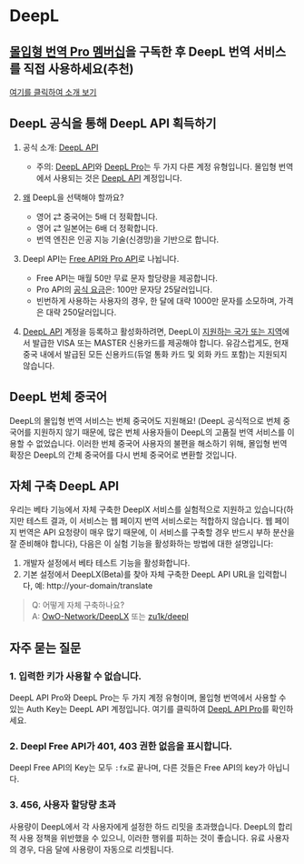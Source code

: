 # DeepL

## [몰입형 번역 Pro 멤버십](https://immersivetranslate.com/pricing/)을 구독한 후 DeepL 번역 서비스를 직접 사용하세요(추천)

[여기를 클릭하여 소개 보기](https://immersivetranslate.com/pricing/)

## DeepL 공식을 통해 DeepL API 획득하기

1. 공식 소개: [DeepL API](https://www.deepl.com/zh/pro#developer)
   - 주의: [DeepL API](https://www.deepl.com/zh/pro#developer)와 [DeepL Pro](https://www.deepl.com/pro)는 두 가지 다른 계정 유형입니다. 몰입형 번역에서 사용되는 것은 [DeepL API](https://www.deepl.com/zh/pro/select-country#developer) 계정입니다.
2. [왜](https://www.deepl.com/zh/whydeepl) DeepL을 선택해야 할까요?

   - 영어 ⇄ 중국어는 5배 더 정확합니다.
   - 영어 ⇄ 일본어는 6배 더 정확합니다.
   - 번역 엔진은 인공 지능 기술(신경망)을 기반으로 합니다.

3. Deepl API는 [Free API와 Pro API](https://www.deepl.com/zh/pro#developer)로 나뉩니다.

   - Free API는 매월 50만 무료 문자 할당량을 제공합니다.
   - Pro API의 [공식 요금](https://www.deepl.com/zh/pro#developer)은: 100만 문자당 25달러입니다.
   - 빈번하게 사용하는 사용자의 경우, 한 달에 대략 1000만 문자를 소모하며, 가격은 대략 250달러입니다.

4. [DeepL API](https://www.deepl.com/zh/pro#developer) 계정을 등록하고 활성화하려면, DeepL이 [지원하는 국가 또는 지역](https://support.deepl.com/hc/zh-cn/articles/360020016339-DeepL-Pro%E5%9C%A8%E6%88%91%E6%89%80%E5%9C%A8%E5%9B%BD%E5%AE%B6%E6%97%A0%E6%B3%95%E8%AE%A2%E9%98%85)에서 발급한 VISA 또는 MASTER 신용카드를 제공해야 합니다. 유감스럽게도, 현재 중국 내에서 발급된 모든 신용카드(듀얼 통화 카드 및 외화 카드 포함)는 지원되지 않습니다.

## DeepL 번체 중국어

DeepL의 몰입형 번역 서비스는 번체 중국어도 지원해요! (DeepL 공식적으로 번체 중국어를 지원하지 않기 때문에, 많은 번체 사용자들이 DeepL의 고품질 번역 서비스를 이용할 수 없었습니다. 이러한 번체 중국어 사용자의 불편을 해소하기 위해, 몰입형 번역 확장은 DeepL의 간체 중국어를 다시 번체 중국어로 변환할 것입니다.

## 자체 구축 DeepL API

우리는 베타 기능에서 자체 구축한 DeeplX 서비스를 실험적으로 지원하고 있습니다(하지만 테스트 결과, 이 서비스는 웹 페이지 번역 서비스로는 적합하지 않습니다. 웹 페이지 번역은 API 요청량이 매우 많기 때문에, 이 서비스를 구축할 경우 반드시 부하 분산을 잘 준비해야 합니다), 다음은 이 실험 기능을 활성화하는 방법에 대한 설명입니다:

1. 개발자 설정에서 베타 테스트 기능을 활성화합니다.
2. 기본 설정에서 DeepLX(Beta)를 찾아 자체 구축한 DeepL API URL을 입력합니다, 예: http://your-domain/translate

> Q: 어떻게 자체 구축하나요?  
> A: [OwO-Network/DeepLX](https://github.com/OwO-Network/DeepLX#setup-on-immersive-translate) 또는 [zu1k/deepl](https://github.com/KyleChoy/zotero-pdf-translate/blob/CustomDeepL/README.md)

## 자주 묻는 질문

### 1. 입력한 키가 사용할 수 없습니다.

DeepL API Pro와 DeepL Pro는 두 가지 계정 유형이며, 몰입형 번역에서 사용할 수 있는 Auth Key는 DeepL API 계정입니다. 여기를 클릭하여 [DeepL API Pro](https://www.deepl.com/zh/pro/select-country#developer)를 확인하세요.

### 2. Deepl Free API가 401, 403 권한 없음을 표시합니다.

Deepl Free API의 Key는 모두 `:fx`로 끝나며, 다른 것들은 Free API의 key가 아닙니다.

### 3. 456, 사용자 할당량 초과

사용량이 DeepL에서 각 사용자에게 설정한 하드 리밋을 초과했습니다. DeepL의 합리적 사용 정책을 위반했을 수 있으니, 이러한 행위를 피하는 것이 좋습니다. 유료 사용자의 경우, 다음 달에 사용량이 자동으로 리셋됩니다.